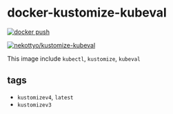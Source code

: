 # docker-kustomize-kubeval

[![docker push](https://github.com/nekottyo/docker-kustomize-kubeval/actions/workflows/docker-push.yml/badge.svg)](https://github.com/nekottyo/docker-kustomize-kubeval/actions/workflows/docker-push.yml)

[![nekottyo/kustomize-kubeval](http://dockeri.co/image/nekottyo/kustomize-kubeval)](https://hub.docker.com/r/nekottyo/kustomize-kubeval)

This image include `kubectl`, `kustomize`, `kubeval`

## tags
- `kustomizev4`, `latest`
- `kustomizev3`
